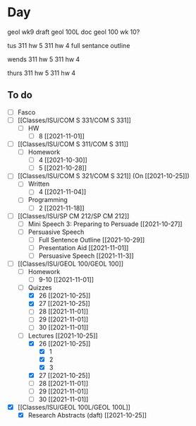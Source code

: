 

# Day 

geol wk9
draft geol 100L doc
geol 100 wk 10?

tus
311 hw 5
311 hw 4
full sentance outline 

wends 
311 hw 5
311 hw 4

thurs
311 hw 5
311 hw 4


## To do
- [ ] Fasco
- [ ] [[Classes/ISU/COM S 331/COM S 331]]
	- [ ] HW
		- [ ] 8 [[2021-11-01]]
- [ ] [[Classes/ISU/COM S 311/COM S 311]]
	- [ ] Homework
		- [ ] 4 [[2021-10-30]]
		- [ ] 5 [[2021-10-28]]
- [ ] [[Classes/ISU/COM S 321/COM S 321]] (On [[2021-10-25]])
	- [ ] Written
		- [ ] 4 [[2021-11-04]]
	- [ ] Programming
		- [ ] 2 [[2021-11-18]]
- [ ] [[Classes/ISU/SP CM 212/SP CM 212]]
	- [ ] Mini Speech 3: Preparing to Persuade [[2021-10-27]]
	- [ ] Persuasive Speech
		- [ ] Full Sentence Outline  [[2021-10-29]]
		- [ ] Presentation Aid [[2021-11-01]]
		- [ ] Persuasive Speech [[2021-11-3]]
- [ ] [[Classes/ISU/GEOL 100/GEOL 100]]
	- [ ] Homework
		- [ ] 9-10 [[2021-11-01]]
	- [ ] Quizzes
		- [x] 26  [[2021-10-25]]
		- [x] 27  [[2021-10-25]]
		- [ ] 28  [[2021-11-01]]
		- [ ] 29 [[2021-11-01]]
		- [ ] 30 [[2021-11-01]]
	- [ ] Lectures [[2021-10-25]]
		- [x] 26 [[2021-10-25]]
			- [x] 1
			- [x] 2
			- [x] 3
		- [x] 27 [[2021-10-25]]
		- [ ] 28 [[2021-11-01]]
		- [ ] 29 [[2021-11-01]]
		- [ ] 30 [[2021-11-01]]
- [x] [[Classes/ISU/GEOL 100L/GEOL 100L]]
	- [x] Research Abstracts (daft) [[2021-10-25]]